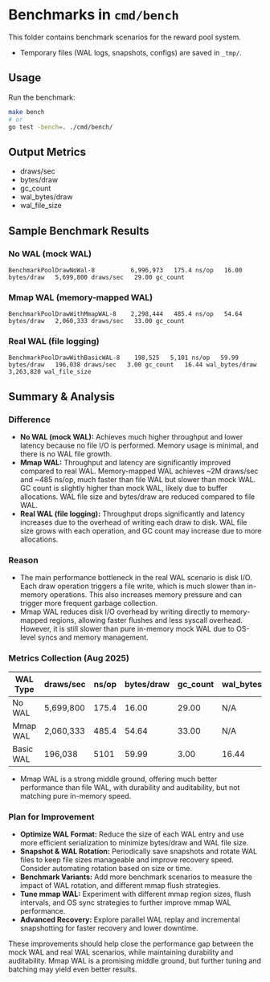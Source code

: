 # Benchmarks in `cmd/bench`

This folder contains benchmark scenarios for the reward pool system.

- Temporary files (WAL logs, snapshots, configs) are saved in `_tmp/`.

## Usage

Run the benchmark:

```sh
make bench
# or
go test -bench=. ./cmd/bench/
```

## Output Metrics
- draws/sec
- bytes/draw
- gc_count
- wal_bytes/draw
- wal_file_size

## Sample Benchmark Results

### No WAL (mock WAL)
```
BenchmarkPoolDrawNoWal-8          6,996,973   175.4 ns/op   16.00 bytes/draw   5,699,800 draws/sec   29.00 gc_count
```

### Mmap WAL (memory-mapped WAL)
```
BenchmarkPoolDrawWithMmapWAL-8    2,298,444   485.4 ns/op   54.64 bytes/draw   2,060,333 draws/sec   33.00 gc_count
```

### Real WAL (file logging)
```
BenchmarkPoolDrawWithBasicWAL-8    198,525   5,101 ns/op   59.99 bytes/draw   196,038 draws/sec   3.00 gc_count   16.44 wal_bytes/draw   3,263,820 wal_file_size
```

## Summary & Analysis

### Difference
- **No WAL (mock WAL):** Achieves much higher throughput and lower latency because no file I/O is performed. Memory usage is minimal, and there is no WAL file growth.
- **Mmap WAL:** Throughput and latency are significantly improved compared to real WAL. Memory-mapped WAL achieves ~2M draws/sec and ~485 ns/op, much faster than file WAL but slower than mock WAL. GC count is slightly higher than mock WAL, likely due to buffer allocations. WAL file size and bytes/draw are reduced compared to file WAL.
- **Real WAL (file logging):** Throughput drops significantly and latency increases due to the overhead of writing each draw to disk. WAL file size grows with each operation, and GC count may increase due to more allocations.

### Reason
- The main performance bottleneck in the real WAL scenario is disk I/O. Each draw operation triggers a file write, which is much slower than in-memory operations. This also increases memory pressure and can trigger more frequent garbage collection.
- Mmap WAL reduces disk I/O overhead by writing directly to memory-mapped regions, allowing faster flushes and less syscall overhead. However, it is still slower than pure in-memory mock WAL due to OS-level syncs and memory management.

### Metrics Collection (Aug 2025)
| WAL Type      | draws/sec   | ns/op   | bytes/draw | gc_count | wal_bytes/draw | wal_file_size |
|--------------|-------------|---------|------------|----------|----------------|---------------|
| No WAL       | 5,699,800   | 175.4   | 16.00      | 29.00    | N/A            | N/A           |
| Mmap WAL     | 2,060,333   | 485.4   | 54.64      | 33.00    | N/A            | N/A           |
| Basic WAL    |   196,038   | 5101    | 59.99      | 3.00     | 16.44          | 3,263,820     |

- Mmap WAL is a strong middle ground, offering much better performance than file WAL, with durability and auditability, but not matching pure in-memory speed.

### Plan for Improvement
- **Optimize WAL Format:** Reduce the size of each WAL entry and use more efficient serialization to minimize bytes/draw and WAL file size.
- **Snapshot & WAL Rotation:** Periodically save snapshots and rotate WAL files to keep file sizes manageable and improve recovery speed. Consider automating rotation based on size or time.
- **Benchmark Variants:** Add more benchmark scenarios to measure the impact of WAL rotation, and different mmap flush strategies.
- **Tune mmap WAL:** Experiment with different mmap region sizes, flush intervals, and OS sync strategies to further improve mmap WAL performance.
- **Advanced Recovery:** Explore parallel WAL replay and incremental snapshotting for faster recovery and lower downtime.

These improvements should help close the performance gap between the mock WAL and real WAL scenarios, while maintaining durability and auditability. Mmap WAL is a promising middle ground, but further tuning and batching may yield even better results.

